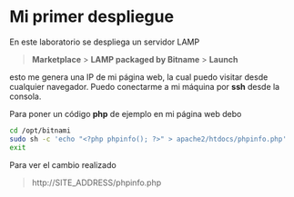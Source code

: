 # Mi primer despliegue

En este laboratorio se despliega un servidor LAMP

> **Marketplace** > **LAMP packaged by Bitname** > **Launch**

esto me genera una IP de mi página web, la cual puedo visitar desde cualquier navegador. Puedo conectarme a mi máquina por **ssh** desde la consola.

Para poner un código **php** de ejemplo en mi página web debo

```sh
cd /opt/bitnami
sudo sh -c 'echo "<?php phpinfo(); ?>" > apache2/htdocs/phpinfo.php'
exit
```
Para ver el cambio realizado

> http://SITE_ADDRESS/phpinfo.php